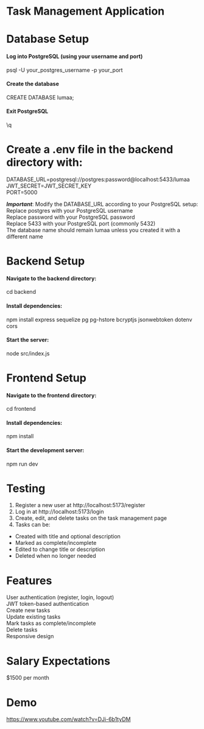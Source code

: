 # Task Management Application
# Database Setup

#### Log into PostgreSQL (using your username and port)
psql -U your_postgres_username -p your_port

#### Create the database
CREATE DATABASE lumaa;

#### Exit PostgreSQL
\q

# Create a .env file in the backend directory with:  
DATABASE_URL=postgresql://postgres:password@localhost:5433/lumaa  
JWT_SECRET=JWT_SECRET_KEY  
PORT=5000

***Important***: Modify the DATABASE_URL according to your PostgreSQL setup:  
Replace postgres with your PostgreSQL username  
Replace password with your PostgreSQL password  
Replace 5433 with your PostgreSQL port (commonly 5432)  
The database name should remain lumaa unless you created it with a different name  


# Backend Setup

#### Navigate to the backend directory:  
cd backend

#### Install dependencies:  
npm install express sequelize pg pg-hstore bcryptjs jsonwebtoken dotenv cors

#### Start the server:  
node src/index.js

# Frontend Setup

#### Navigate to the frontend directory:  
cd frontend

#### Install dependencies:  
npm install

#### Start the development server:  
npm run dev


# Testing
1. Register a new user at http://localhost:5173/register  
2. Log in at http://localhost:5173/login  
3. Create, edit, and delete tasks on the task management page  
4. Tasks can be:  
- Created with title and optional description  
- Marked as complete/incomplete  
- Edited to change title or description  
- Deleted when no longer needed  

# Features
User authentication (register, login, logout)  
JWT token-based authentication  
Create new tasks  
Update existing tasks  
Mark tasks as complete/incomplete  
Delete tasks  
Responsive design  

# Salary Expectations
$1500 per month

# Demo  
https://www.youtube.com/watch?v=DJi-6b1tyDM

